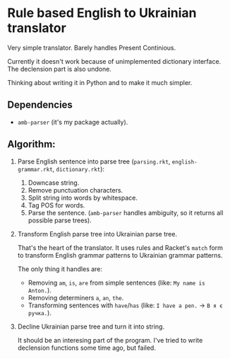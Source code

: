 # Rule based English to Ukrainian translator

Very simple translator. Barely handles Present Continious.

Currently it doesn't work because of unimplemented dictionary interface.
The declension part is also undone.

Thinking about writing it in Python and to make it much simpler.

## Dependencies
- `amb-parser` (it's my package actually).

## Algorithm:
1. Parse English sentence into parse tree (`parsing.rkt`, `english-grammar.rkt`, `dictionary.rkt`):
    1. Downcase string.
    2. Remove punctuation characters.
    3. Split string into words by whitespace.
    4. Tag POS for words.
    5. Parse the sentence. (`amb-parser` handles ambiguity, so it returns all possible parse trees).
2. Transform English parse tree into Ukrainian parse tree.

    That's the heart of the translator. It uses rules and Racket's `match` form to transform English grammar patterns to Ukrainian grammar patterns.
    
    The only thing it handles are:
    - Removing `am`, `is`, `are` from simple sentences (like: `My name is Anton.`).
    - Removing determiners `a`, `an`, `the`.
    - Transforming sentences with `have`/`has` (like: `I have a pen.` -> `В я є ручка.`).
4. Decline Ukrainian parse tree and turn it into string.

    It should be an interesing part of the program. I've tried to write declension functions some time ago, but failed.
